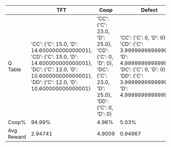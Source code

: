 |            | TFT | Coop | Defect |
|------------|------|--------|-----|
| Q Table    |  'CC': {'C': 15.0, 'D': 14.600000000000001}, 'CD': {'C': 15.0, 'D': 14.600000000000001}, 'DC': {'C': 12.0, 'D': 10.600000000000001}, 'DD': {'C': 12.0, 'D': 10.600000000000001}    |   'CC': {'C': 23.0, 'D': 25.0}, 'CD': {'C': 0, 'D': 0}, 'DC': {'C': 23.0, 'D': 25.0}, 'DD': {'C': 0, 'D': 0}     |   'CC': {'C': 0, 'D': 0}, 'CD': {'C': 3.9999999999999987, 'D': 4.999999999999998}, 'DC': {'C': 0, 'D': 0}, 'DD': {'C': 3.9999999999999987, 'D': 4.999999999999998} |
| Coop%      |  94.99%    |  4.96%      |  5.03%   |
| Avg Reward |  2.94741    |   4.9009     |   0.94967  |